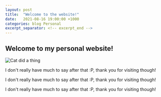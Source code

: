 ```yaml
---
layout: post
title:  "Welcome to the website!"
date:   2021-08-16 19:00:00 +1000
categories: blog Personal
excerpt_separator: <!-- excerpt_end -->
---
```

<h2>Welcome to my personal website!</h2>

<!-- excerpt_start -->
![Cat did a thing](https://cdn.discordapp.com/attachments/505007512542642196/1032607556599812136/unknown.png)
<p>I don't really have much to say after that :P, thank you for visiting though!</p>
<p>I don't really have much to say after that :P, thank you for visiting though!</p>
<p>I don't really have much to say after that :P, thank you for visiting though!</p>
<!-- excerpt_end -->